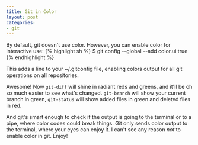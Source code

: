 ```yaml
---
title: Git in Color
layout: post
categories:
- git
---
```

By default, git doesn't use color. However, you can enable color for interactive use:
{% highlight sh %}
$ git config --global --add color.ui true
{% endhighlight %}

This adds a line to your ~/.gitconfig file, enabling colors output for all
git operations on all repositories.

Awesome! Now `git-diff` will shine in radiant reds and greens, and it'll be 
oh so much easier to see what's changed. `git-branch` will show your current 
branch in green, `git-status` will show added files in green and deleted files
in red.

And git's smart enough to check if the output is going to the terminal
or to a pipe, where color codes could break things. Git only sends color
output to the terminal, where your eyes can enjoy it. I can't see any
reason *not* to enable color in git. Enjoy!
